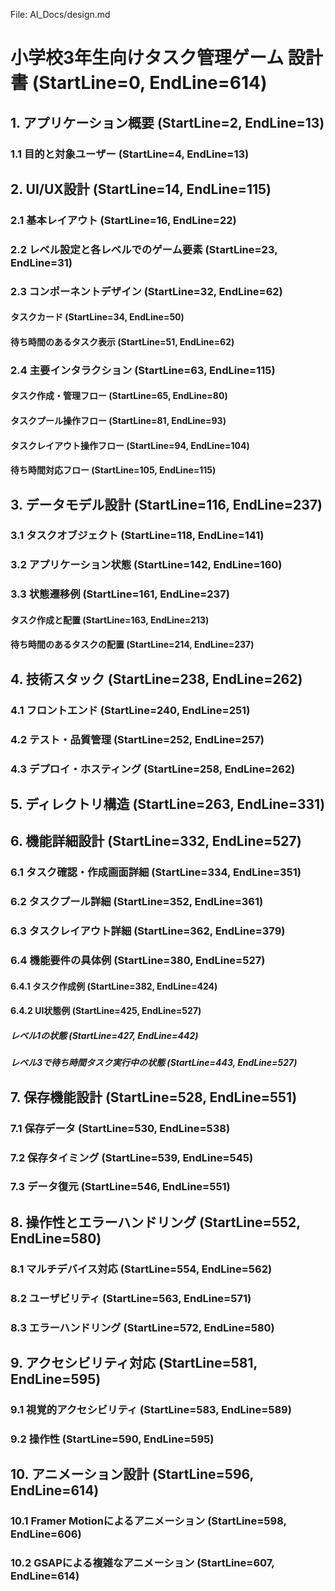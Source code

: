 File: AI_Docs/design.md
# 小学校3年生向けタスク管理ゲーム 設計書 (StartLine=0, EndLine=614)
## 1. アプリケーション概要 (StartLine=2, EndLine=13)
### 1.1 目的と対象ユーザー (StartLine=4, EndLine=13)
## 2. UI/UX設計 (StartLine=14, EndLine=115)
### 2.1 基本レイアウト (StartLine=16, EndLine=22)
### 2.2 レベル設定と各レベルでのゲーム要素 (StartLine=23, EndLine=31)
### 2.3 コンポーネントデザイン (StartLine=32, EndLine=62)
#### タスクカード (StartLine=34, EndLine=50)
#### 待ち時間のあるタスク表示 (StartLine=51, EndLine=62)
### 2.4 主要インタラクション (StartLine=63, EndLine=115)
#### タスク作成・管理フロー (StartLine=65, EndLine=80)
#### タスクプール操作フロー (StartLine=81, EndLine=93)
#### タスクレイアウト操作フロー (StartLine=94, EndLine=104)
#### 待ち時間対応フロー (StartLine=105, EndLine=115)
## 3. データモデル設計 (StartLine=116, EndLine=237)
### 3.1 タスクオブジェクト (StartLine=118, EndLine=141)
### 3.2 アプリケーション状態 (StartLine=142, EndLine=160)
### 3.3 状態遷移例 (StartLine=161, EndLine=237)
#### タスク作成と配置 (StartLine=163, EndLine=213)
#### 待ち時間のあるタスクの配置 (StartLine=214, EndLine=237)
## 4. 技術スタック (StartLine=238, EndLine=262)
### 4.1 フロントエンド (StartLine=240, EndLine=251)
### 4.2 テスト・品質管理 (StartLine=252, EndLine=257)
### 4.3 デプロイ・ホスティング (StartLine=258, EndLine=262)
## 5. ディレクトリ構造 (StartLine=263, EndLine=331)
## 6. 機能詳細設計 (StartLine=332, EndLine=527)
### 6.1 タスク確認・作成画面詳細 (StartLine=334, EndLine=351)
### 6.2 タスクプール詳細 (StartLine=352, EndLine=361)
### 6.3 タスクレイアウト詳細 (StartLine=362, EndLine=379)
### 6.4 機能要件の具体例 (StartLine=380, EndLine=527)
#### 6.4.1 タスク作成例 (StartLine=382, EndLine=424)
#### 6.4.2 UI状態例 (StartLine=425, EndLine=527)
##### レベル1の状態 (StartLine=427, EndLine=442)
##### レベル3で待ち時間タスク実行中の状態 (StartLine=443, EndLine=527)
## 7. 保存機能設計 (StartLine=528, EndLine=551)
### 7.1 保存データ (StartLine=530, EndLine=538)
### 7.2 保存タイミング (StartLine=539, EndLine=545)
### 7.3 データ復元 (StartLine=546, EndLine=551)
## 8. 操作性とエラーハンドリング (StartLine=552, EndLine=580)
### 8.1 マルチデバイス対応 (StartLine=554, EndLine=562)
### 8.2 ユーザビリティ (StartLine=563, EndLine=571)
### 8.3 エラーハンドリング (StartLine=572, EndLine=580)
## 9. アクセシビリティ対応 (StartLine=581, EndLine=595)
### 9.1 視覚的アクセシビリティ (StartLine=583, EndLine=589)
### 9.2 操作性 (StartLine=590, EndLine=595)
## 10. アニメーション設計 (StartLine=596, EndLine=614)
### 10.1 Framer Motionによるアニメーション (StartLine=598, EndLine=606)
### 10.2 GSAPによる複雑なアニメーション (StartLine=607, EndLine=614)